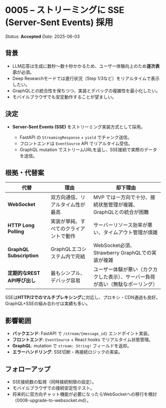 # 0005 – ストリーミングに SSE (Server-Sent Events) 採用

*Status*: **Accepted**
*Date*: 2025-06-03

## 背景

* LLM応答は生成に数秒〜数十秒かかるため、ユーザー体験向上のため**逐次表示**が必須。
* Deep Researchモードでは進行状況（Step 1/3など）をリアルタイムで表示したい。
* GraphQLとの統合性を保ちつつ、実装とデバッグの複雑性を最小化したい。
* モバイルブラウザでも安定動作することが望ましい。

## 決定

* **Server-Sent Events (SSE)** をストリーミング実装方式として採用。

  * FastAPI の `StreamingResponse` + `yield` でチャンク送信。
  * フロントエンドは `EventSource` API でリアルタイム受信。
  * GraphQL mutation でストリームURLを返し、SSE接続で実際のデータを送信。

## 根拠・代替案

| 代替                    | 理由                      | 却下理由                                        |
| --------------------- | ----------------------- | ------------------------------------------- |
| **WebSocket**         | 双方向通信、リアルタイム性が最高      | MVP では一方向で十分、接続状態管理が複雑、GraphQLとの統合が困難      |
| **HTTP Long Polling** | 実装が単純、すべてのクライアントで動作   | サーバーリソース効率が悪い、タイムアウト管理が煩雑                   |
| **GraphQL Subscription** | GraphQLエコシステム内で完結      | WebSocket必須、Strawberry GraphQLでの実装が複雑          |
| **定期的なREST API呼び出し** | 最もシンプル、デバッグ容易         | ユーザー体験が悪い（カクカクした表示）、サーバー負荷が高い（無駄なポーリング） |

SSEは**HTTP/2でのマルチプレキシング**に対応し、プロキシ・CDN通過も良好。GraphQL+SSEの組み合わせは実績も多い。

## 影響範囲

* **バックエンド**: FastAPI で `/stream/{message_id}` エンドポイント実装。
* **フロントエンド**: `EventSource` + React hooks でリアルタイム状態管理。
* **GraphQL**: mutation で `stream: String!` フィールドを返却。
* **エラーハンドリング**: SSE切断・再接続ロジックの実装。

## フォローアップ

* SSE接続数の監視（同時接続制限の設定）。
* モバイルブラウザでの接続安定性テスト。
* 将来的に双方向チャット機能が必要になったらWebSocketへの移行を検討（0008-upgrade-to-websocket.md）。 